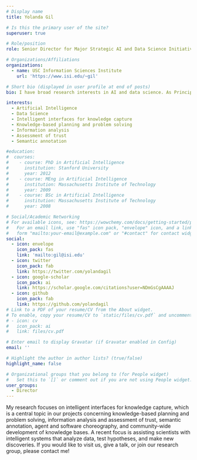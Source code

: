 ```yaml
---
# Display name
title: Yolanda Gil

# Is this the primary user of the site?
superuser: true

# Role/position
role: Senior Director for Major Strategic AI and Data Science Initiatives

# Organizations/Affiliations
organizations:
  - name: USC Information Sciences Institute
    url: 'https://www.isi.edu/~gil'

# Short bio (displayed in user profile at end of posts)
bio: I have broad research interests in AI and data science. As Principal Scientist I lead the Interactive Knowledge Capture research group, which is part of AI@ISI.

interests:
  - Artificial Intelligence
  - Data Science
  - Intelligent interfaces for knowledge capture
  - Knowledge-based planning and problem solving
  - Information analysis
  - Assessment of trust
  - Semantic annotation

#education:
#  courses:
#    - course: PhD in Artificial Intelligence
#      institution: Stanford University
#      year: 2012
#    - course: MEng in Artificial Intelligence
#      institution: Massachusetts Institute of Technology
#      year: 2009
#    - course: BSc in Artificial Intelligence
#      institution: Massachusetts Institute of Technology
#      year: 2008

# Social/Academic Networking
# For available icons, see: https://wowchemy.com/docs/getting-started/page-builder/#icons
#   For an email link, use "fas" icon pack, "envelope" icon, and a link in the
#   form "mailto:your-email@example.com" or "#contact" for contact widget.
social:
  - icon: envelope
    icon_pack: fas
    link: 'mailto:gil@isi.edu'
  - icon: twitter
    icon_pack: fab
    link: https://twitter.com/yolandagil
  - icon: google-scholar
    icon_pack: ai
    link: https://scholar.google.com/citations?user=NDmGsCgAAAAJ
  - icon: github
    icon_pack: fab
    link: https://github.com/yolandagil
# Link to a PDF of your resume/CV from the About widget.
# To enable, copy your resume/CV to `static/files/cv.pdf` and uncomment the lines below.
# - icon: cv
#   icon_pack: ai
#   link: files/cv.pdf

# Enter email to display Gravatar (if Gravatar enabled in Config)
email: ''

# Highlight the author in author lists? (true/false)
highlight_name: false

# Organizational groups that you belong to (for People widget)
#   Set this to `[]` or comment out if you are not using People widget.
user_groups:
  - Director
---
```


My research focuses on intelligent interfaces for knowledge capture, which is a central topic in our projects concerning knowledge-based planning and problem solving, information analysis and assessment of trust, semantic annotation, agent and software choreography, and community-wide development of knowledge bases. A recent focus is assisting scientists with intelligent systems that analyze data, test hypotheses, and make new discoveries. If you would like to visit us, give a talk, or join our research group, please contact me!